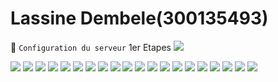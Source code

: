 # Lassine Dembele(300135493)

:pushpin: `Configuration du serveur` 1er Etapes
<img src=images/IMG-20230509-WA0000.jpg width='' height='' > </img>


<img src=images/IMG_20230517_170811.jpg width='' height='' > </img>
<img src=images/IMG_20230517_195730.jpg width='' height='' > </img>
<img src=images/IMG_20230517_182335.jpg width='' height='' > </img>
<img src=images/IMG_20230517_182355.jpg width='' height='' > </img>
<img src=images/IMG_20230517_182410.jpg width='' height='' > </img>
<img src=images/IMG_20230517_182448.jpg width='' height='' > </img>
<img src=images/IMG_20230517_182430.jpg width='' height='' > </img>
<img src=images/IMG_20230517_182439.jpg width='' height='' > </img>
<img src=images/IMG_20230517_182448.jpg width='' height='' > </img>
<img src=images/IMG_20230517_182837.jpg width='' height='' > </img>
<img src=images/IMG_20230517_182837.jpg width='' height='' > </img>
<img src=images/IMG_20230517_184323.jpg width='' height='' > </img>
<img src=images/IMG_20230517_184428.jpg width='' height='' > </img>
<img src=images/IMG_20230517_184629.jpg width='' height='' > </img>
<img src=images/IMG_20230517_184702.jpg width='' height='' > </img>
<img src=images/IMG_20230517_194035.jpg width='' height='' > </img>
<img src=images/IMG_20230517_194113.jpg width='' height='' > </img>
<img src=images/IMG_20230517_195730.jpg width='' height='' > </img>
<img src=images/IMG_20230517_201505.jpg width='' height='' > </img>
<img src=images/IMG_20230517_201851.jpg width='' height='' > </img>

